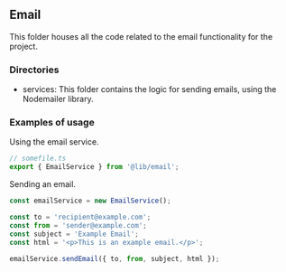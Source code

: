 ## Email

This folder houses all the code related to the email functionality for the project.

### Directories

- services: This folder contains the logic for sending emails, using the Nodemailer library.

### Examples of usage

Using the email service.

```typescript
// somefile.ts
export { EmailService } from '@lib/email';
```

Sending an email.

```typescript
const emailService = new EmailService();

const to = 'recipient@example.com';
const from = 'sender@example.com';
const subject = 'Example Email';
const html = '<p>This is an example email.</p>';

emailService.sendEmail({ to, from, subject, html });
```
